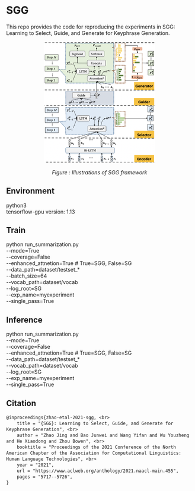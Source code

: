 # SGG

This repo provides the code for reproducing the experiments in SGG: Learning to Select, Guide, and Generate for Keyphrase Generation.

<p align="center"><img src="/SGG.png" width=300></p>
<p align="center"><i>Figure : Illustrations of SGG framework</i></p>

## Environment

python3 <br>
tensorflow-gpu version: 1.13


## Train

python run_summarization.py <br>
--mode=True <br>
--coverage=False <br>
--enhanced_attnetion=True  # True=SGG, False=SG <br>
--data_path=dataset/testset_*  <br>
--batch_size=64  <br>
--vocab_path=dataset/vocab <br>
--log_root=SG  <br>
--exp_name=myexperiment  <br>
--single_pass=True <br>

## Inference

python run_summarization.py <br>
--mode=True <br>
--coverage=False <br>
--enhanced_attnetion=True  # True=SGG, False=SG <br>
--data_path=dataset/testset_*  <br>
--vocab_path=dataset/vocab <br>
--log_root=SG  <br>
--exp_name=myexperiment  <br>
--single_pass=True 

## Citation

```
@inproceedings{zhao-etal-2021-sgg, <br>
    title = "{SGG}: Learning to Select, Guide, and Generate for Keyphrase Generation", <br>
    author = "Zhao Jing and Bao Junwei and Wang Yifan and Wu Youzheng and He Xiaodong and Zhou Bowen", <br>
    booktitle = "Proceedings of the 2021 Conference of the North American Chapter of the Association for Computational Linguistics: Human Language Technologies", <br>
    year = "2021",
    url = "https://www.aclweb.org/anthology/2021.naacl-main.455",
    pages = "5717--5726",
}
```
